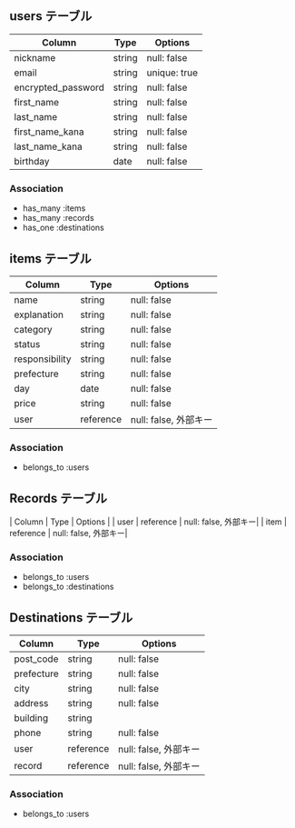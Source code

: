 ## users テーブル

| Column             | Type   | Options                |
| ------------------ | ------ | -----------            |
| nickname           | string | null: false            |
| email              | string | unique: true           |
| encrypted_password | string | null: false            |
| first_name         | string | null: false            |
| last_name          | string | null: false            |
| first_name_kana    | string | null: false            |
| last_name_kana     | string | null: false            |
| birthday           | date   | null: false            |

### Association

- has_many :items
- has_many :records
- has_one :destinations

## items テーブル

| Column             | Type      | Options     |
| ------             | ------    | ----------- |
| name               | string    | null: false |
| explanation        | string    | null: false |
| category           | string    | null: false |
| status             | string    | null: false |
| responsibility     | string    | null: false |
| prefecture         | string    | null: false |
| day                | date      | null: false |
| price              | string    | null: false |
| user               | reference | null: false, 外部キー|

### Association

- belongs_to :users

## Records テーブル

| Column             | Type      | Options     |
| user               | reference | null: false, 外部キー|
| item               | reference | null: false, 外部キー|

### Association

- belongs_to :users
- belongs_to :destinations

## Destinations テーブル

| Column             | Type      | Options     |
| ------             | ------    | ----------- |
| post_code          | string    | null: false |
| prefecture         | string    | null: false |
| city               | string    | null: false |
| address            | string    | null: false |
| building           | string    |             |
| phone              | string    | null: false |
| user               | reference | null: false, 外部キー|
| record             | reference | null: false, 外部キー|

### Association

- belongs_to :users



